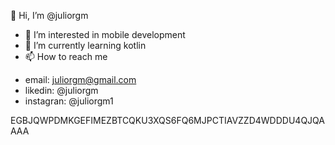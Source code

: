 👋 Hi, I’m @juliorgm
- 👀 I’m interested in mobile development
- 🌱 I’m currently learning kotlin
- 📫 How to reach me 
* email: juliorgm@gmail.com
* likedin: @juliorgm
* instagran: @juliorgm1

EGBJQWPDMKGEFIMEZBTCQKU3XQS6FQ6MJPCTIAVZZD4WDDDU4QJQAAAA


